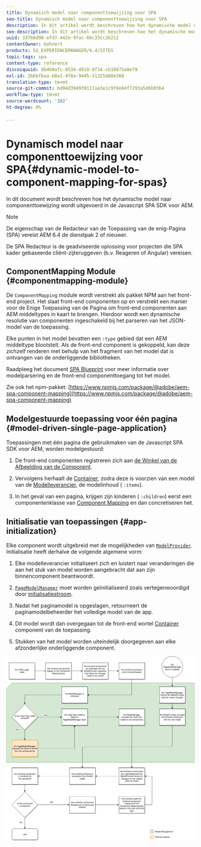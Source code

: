 ```yaml
---
title: Dynamisch model naar componenttoewijzing voor SPA
seo-title: Dynamisch model naar componenttoewijzing voor SPA
description: In dit artikel wordt beschreven hoe het dynamische model naar componenttoewijzing wordt uitgevoerd in de Javascript SPA SDK voor AEM.
seo-description: In dit artikel wordt beschreven hoe het dynamische model naar componenttoewijzing wordt uitgevoerd in de Javascript SPA SDK voor AEM.
uuid: 337b8d90-efd7-442e-9fac-66c33cc26212
contentOwner: bohnert
products: SG_EXPERIENCEMANAGER/6.4/SITES
topic-tags: spa
content-type: reference
discoiquuid: 8b4b0afc-8534-4010-8f34-cb10475a8e79
exl-id: 2bbbfbaa-b0a1-4f8a-9445-51325d80e368
translation-type: tm+mt
source-git-commit: bd94d3949f0117aa3e1c9f0e84f7293a5d6b03b4
workflow-type: tm+mt
source-wordcount: '382'
ht-degree: 0%

---
```


# Dynamisch model naar componenttoewijzing voor SPA{#dynamic-model-to-component-mapping-for-spas}

In dit document wordt beschreven hoe het dynamische model naar componenttoewijzing wordt uitgevoerd in de Javascript SPA SDK voor AEM.

>[!NOTE]
>De eigenschap van de Redacteur van de Toepassing van de enig-Pagina (SPA) vereist AEM 6.4 de dienstpak 2 of nieuwer.
>
>De SPA Redacteur is de geadviseerde oplossing voor projecten die SPA kader gebaseerde cliënt-zijteruggeven (b.v. Reageren of Angular) vereisen.

## ComponentMapping Module {#componentmapping-module}

De `ComponentMapping` module wordt verstrekt als pakket NPM aan het front-end project. Het slaat front-end componenten op en verstrekt een manier voor de Enige Toepassing van de Pagina om front-end componenten aan AEM middeltypes in kaart te brengen. Hierdoor wordt een dynamische resolutie van componenten ingeschakeld bij het parseren van het JSON-model van de toepassing.

Elke punten in het model bevatten een `:type` gebied dat een AEM middeltype blootstelt. Als de front-end component is gekoppeld, kan deze zichzelf renderen met behulp van het fragment van het model dat is ontvangen van de onderliggende bibliotheken.

Raadpleeg het document [SPA Blueprint](/help/sites-developing/spa-blueprint.md) voor meer informatie over modelparsering en de front-end componenttoegang tot het model.

Zie ook het npm-pakket: [https://www.npmjs.com/package/@adobe/aem-spa-component-mapping](https://www.npmjs.com/package/@adobe/aem-spa-component-mapping)

## Modelgestuurde toepassing voor één pagina {#model-driven-single-page-application}

Toepassingen met één pagina die gebruikmaken van de Javascript SPA SDK voor AEM, worden modelgestuurd:

1. De front-end componenten registreren zich aan [de Winkel van de Afbeelding van de Component](/help/sites-developing/spa-dynamic-model-to-component-mapping.md#componentmapping-module).
1. Vervolgens herhaalt de [Container](/help/sites-developing/spa-blueprint.md#container), zodra deze is voorzien van een model van de [Modelleverancier](/help/sites-developing/spa-blueprint.md#the-model-provider), de modelinhoud ( `:items`).

1. In het geval van een pagina, krijgen zijn kinderen ( `:children`) eerst een componentenklasse van [Component Mapping](/help/sites-developing/spa-blueprint.md#componentmapping) en dan concretiseren het.

## Initialisatie van toepassingen {#app-initialization}

Elke component wordt uitgebreid met de mogelijkheden van [ `ModelProvider`](/help/sites-developing/spa-blueprint.md#the-model-provider). Initialisatie heeft derhalve de volgende algemene vorm:

1. Elke modelleverancier initialiseert zich en luistert naar veranderingen die aan het stuk van model worden aangebracht dat aan zijn binnencomponent beantwoordt.
1. [ `PageModelManager`](/help/sites-developing/spa-blueprint.md#pagemodelmanager) moet worden geïnitialiseerd zoals vertegenwoordigd door [initialisatiestroom](/help/sites-developing/spa-blueprint.md).

1. Nadat het paginamodel is opgeslagen, retourneert de paginamodelbeheerder het volledige model van de app.
1. Dit model wordt dan overgegaan tot de front-end wortel [Container](/help/sites-developing/spa-blueprint.md#container) component van de toepassing.
1. Stukken van het model worden uiteindelijk doorgegeven aan elke afzonderlijke onderliggende component.

![app_model_initialisatie](assets/app_model_initialization.png)
